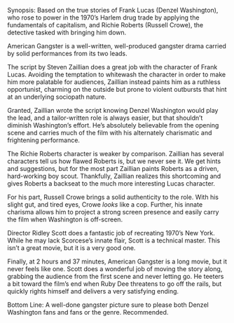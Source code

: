 Synopsis: Based on the true stories of Frank Lucas (Denzel Washington), who rose to power in the 1970’s Harlem drug trade by applying the fundamentals of capitalism, and Richie Roberts (Russell Crowe), the detective tasked with bringing him down.

American Gangster is a well-written, well-produced gangster drama carried by solid performances from its two leads.

The script by Steven Zaillian does a great job with the character of Frank Lucas.  Avoiding the temptation to whitewash the character in order to make him more palatable for audiences, Zaillian instead paints him as a ruthless opportunist, charming on the outside but prone to violent outbursts that hint at an underlying sociopath nature. 

Granted, Zaillian wrote the script knowing Denzel Washington would play the lead, and a tailor-written role is always easier, but that shouldn’t diminish Washington’s effort.  He’s absolutely believable from the opening scene and carries much of the film with his alternately charismatic and frightening performance.

The Richie Roberts character is weaker by comparison.  Zaillian has several characters tell us how flawed Roberts is, but we never see it.  We get hints and suggestions, but for the most part Zaillian paints Roberts as a driven, hard-working boy scout.  Thankfully, Zaillian realizes this shortcoming and gives Roberts a backseat to the much more interesting Lucas character.

For his part, Russell Crowe brings a solid authenticity to the role.  With his slight gut, and tired eyes, Crowe <em>looks</em> like a cop.  Further, his innate charisma allows him to project a strong screen presence and easily carry the film when Washington is off-screen.

Director Ridley Scott does a fantastic job of recreating 1970’s New York.  While he may lack Scorcese’s innate flair, Scott is a technical master.  This isn’t a great movie, but it is a very good one.

Finally, at 2 hours and 37 minutes, American Gangster is a long movie, but it never feels like one.  Scott does a wonderful job of moving the story along, grabbing the audience from the first scene and never letting go.  He teeters a bit toward the film’s end when Ruby Dee threatens to go off the rails, but quickly rights himself and delivers a very satisfying ending.

Bottom Line: A well-done gangster picture sure to please both Denzel Washington fans and fans or the genre.  Recommended.
